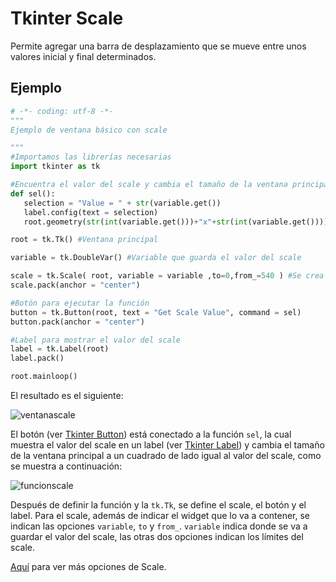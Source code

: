 # Tkinter Scale
Permite agregar una barra de desplazamiento que se mueve entre unos valores inicial y final determinados.

## Ejemplo

```python
# -*- coding: utf-8 -*-
"""
Ejemplo de ventana básico con scale

"""
#Importamos las librerías necesarias
import tkinter as tk

#Encuentra el valor del scale y cambia el tamaño de la ventana principal
def sel():
   selection = "Value = " + str(variable.get())
   label.config(text = selection)
   root.geometry(str(int(variable.get()))+"x"+str(int(variable.get())))

root = tk.Tk() #Ventana principal

variable = tk.DoubleVar() #Variable que guarda el valor del scale

scale = tk.Scale( root, variable = variable ,to=0,from_=540 ) #Se crea el scale
scale.pack(anchor = "center")

#Botón para ejecutar la función
button = tk.Button(root, text = "Get Scale Value", command = sel)
button.pack(anchor = "center")

#Label para mostrar el valor del scale
label = tk.Label(root)
label.pack()

root.mainloop()
```
El resultado es el siguiente:

![ventanascale](https://user-images.githubusercontent.com/58320351/128614554-ebe2c0b8-c07d-4cb1-99eb-d10152a489b1.png)

El botón (ver [Tkinter Button](https://github.com/juan-suarezp/PythonTkinterTutorial/blob/master/widgets/button/button.md)) está conectado a la función `sel`, la cual muestra el valor del scale en un label (ver [Tkinter Label](https://github.com/juan-suarezp/PythonTkinterTutorial/blob/master/widgets/label/label.md)) y cambia el tamaño de la ventana principal a un cuadrado de lado igual al valor del scale, como se muestra a continuación:

![funcionscale](https://user-images.githubusercontent.com/58320351/128614556-d53d526c-a04c-44a1-952c-8e8dd00ddf2b.png)

Después de definir la función y la `tk.Tk`, se define el scale, el botón y el label. Para el scale, además de indicar el widget que lo va a contener, se indican las opciones `variable`, `to` y `from_`. `variable` indica donde se va a guardar el valor del scale, las otras dos opciones indican los límites del scale.

[Aquí](https://www.tutorialspoint.com/python3/tk_scale.htm) para ver más opciones de Scale.
